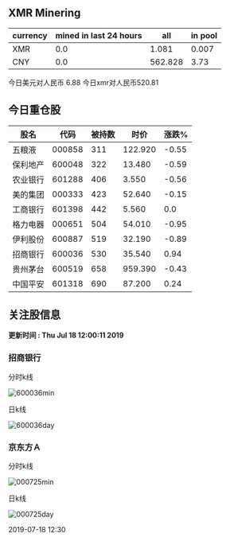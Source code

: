 ## XMR Minering

|currency|mined in last 24 hours|all|in pool|
|---|---|---|---|
|XMR|0.0|1.081|0.007|
|CNY|0.0|562.828|3.73|

今日美元对人民币 6.88	今日xmr对人民币520.81


## 今日重仓股 

|股名|代码|被持数|时价|涨跌%|
|---|---|---|---|---|
|五粮液|000858|311|122.920|-0.55|
|保利地产|600048|322|13.480|-0.59|
|农业银行|601288|406|3.550|-0.56|
|美的集团|000333|423|52.640|-0.15|
|工商银行|601398|442|5.560|0.0|
|格力电器|000651|504|54.010|-0.95|
|伊利股份|600887|519|32.190|-0.89|
|招商银行|600036|530|35.540|0.94|
|贵州茅台|600519|658|959.390|-0.43|
|中国平安|601318|690|87.200|0.24|

## 关注股信息
**更新时间 : Thu Jul 18 12:00:11 2019**
### 招商银行 
分时k线

![600036min](http://image.sinajs.cn/newchart/min/n/sh600036.gif)

日k线

![600036day](http://image.sinajs.cn/newchart/daily/n/sh600036.gif)

### 京东方Ａ 
分时k线

![000725min](http://image.sinajs.cn/newchart/min/n/sz000725.gif)

日k线

![000725day](http://image.sinajs.cn/newchart/daily/n/sz000725.gif)

2019-07-18 12:30